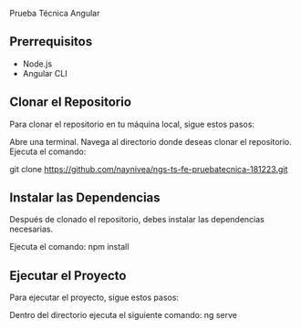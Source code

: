 Prueba Técnica Angular

## Prerrequisitos

- Node.js
- Angular CLI

## Clonar el Repositorio

Para clonar el repositorio en tu máquina local, sigue estos pasos:

Abre una terminal.
Navega al directorio donde deseas clonar el repositorio.
Ejecuta el comando:

git clone https://github.com/naynivea/ngs-ts-fe-pruebatecnica-181223.git

## Instalar las Dependencias

Después de clonado el repositorio, debes instalar las dependencias necesarias.

Ejecuta el comando:
npm install

## Ejecutar el Proyecto

Para ejecutar el proyecto, sigue estos pasos:

 Dentro del directorio ejecuta el siguiente comando:
 ng serve